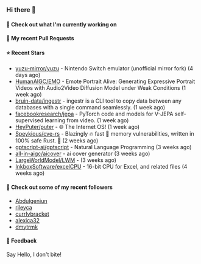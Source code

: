 ### Hi there 👋

#### 👷 Check out what I'm currently working on

#### 🔨 My recent Pull Requests


#### ⭐ Recent Stars

- [yuzu-mirror/yuzu](https://github.com/yuzu-mirror/yuzu) - Nintendo Switch emulator (unofficial mirror fork) (4 days ago)
- [HumanAIGC/EMO](https://github.com/HumanAIGC/EMO) - Emote Portrait Alive: Generating Expressive Portrait Videos with Audio2Video Diffusion Model under Weak Conditions (1 week ago)
- [bruin-data/ingestr](https://github.com/bruin-data/ingestr) - ingestr is a CLI tool to copy data between any databases with a single command seamlessly. (1 week ago)
- [facebookresearch/jepa](https://github.com/facebookresearch/jepa) - PyTorch code and models for V-JEPA self-supervised learning from video. (1 week ago)
- [HeyPuter/puter](https://github.com/HeyPuter/puter) - 🌐 The Internet OS! (1 week ago)
- [Speykious/cve-rs](https://github.com/Speykious/cve-rs) - Blazingly 🔥 fast 🚀 memory vulnerabilities, written in 100% safe Rust. 🦀 (2 weeks ago)
- [gptscript-ai/gptscript](https://github.com/gptscript-ai/gptscript) - Natural Language Programming (3 weeks ago)
- [all-in-aigc/aicover](https://github.com/all-in-aigc/aicover) - ai cover generator (3 weeks ago)
- [LargeWorldModel/LWM](https://github.com/LargeWorldModel/LWM) -  (3 weeks ago)
- [InkboxSoftware/excelCPU](https://github.com/InkboxSoftware/excelCPU) - 16-bit CPU for Excel, and related files (4 weeks ago)

#### 👯 Check out some of my recent followers

- [Abdulgeniun](https://github.com/Abdulgeniun)
- [rileyca](https://github.com/rileyca)
- [currlybracket](https://github.com/currlybracket)
- [alexica32](https://github.com/alexica32)
- [dmytrmk](https://github.com/dmytrmk)

#### 💬 Feedback

Say Hello, I don't bite!